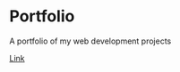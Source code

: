 # Portfolio

A portfolio of my web development projects

<a href="https://bstefansen.github.io/Portfolio/" target="_blank">Link</a>
